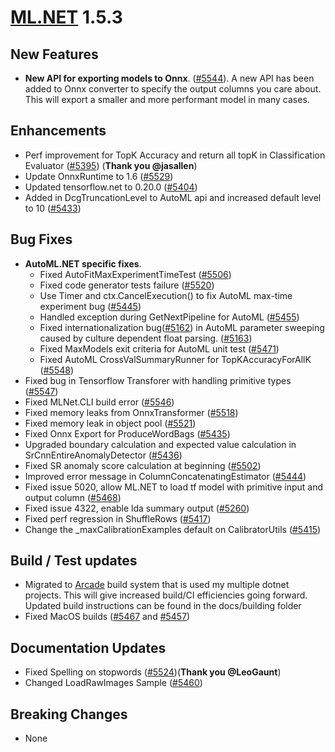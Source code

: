 # [ML.NET](http://dot.net/ml) 1.5.3

## **New Features**
- **New API for exporting models to Onnx**. ([#5544](https://github.com/dotnet/machinelearning/pull/5544)). A new API has been added to Onnx converter to specify the output columns you care about. This will export a smaller and more performant model in many cases.

## **Enhancements**
- Perf improvement for TopK Accuracy and return all topK in Classification Evaluator ([#5395](https://github.com/dotnet/machinelearning/pull/5395)) (**Thank you @jasallen**)
- Update OnnxRuntime to 1.6 ([#5529](https://github.com/dotnet/machinelearning/pull/5529))
- Updated tensorflow.net to 0.20.0 ([#5404](https://github.com/dotnet/machinelearning/pull/5404))
- Added in DcgTruncationLevel to AutoML api and increased default level to 10 ([#5433](https://github.com/dotnet/machinelearning/pull/5433))

## **Bug Fixes**
- **AutoML.NET specific fixes**.
  - Fixed AutoFitMaxExperimentTimeTest ([#5506](https://github.com/dotnet/machinelearning/pull/5506))
  - Fixed code generator tests failure ([#5520](https://github.com/dotnet/machinelearning/pull/5520))
  - Use Timer and ctx.CancelExecution() to fix AutoML max-time experiment bug ([#5445](https://github.com/dotnet/machinelearning/pull/5445))
  - Handled exception during GetNextPipeline for AutoML ([#5455](https://github.com/dotnet/machinelearning/pull/5455))
  - Fixed internationalization bug([#5162](https://github.com/dotnet/machinelearning/pull/5163)) in AutoML parameter sweeping caused by culture dependent float parsing. ([#5163](https://github.com/dotnet/machinelearning/pull/5163))
  - Fixed MaxModels exit criteria for AutoML unit test ([#5471](https://github.com/dotnet/machinelearning/pull/5471))
  - Fixed AutoML CrossValSummaryRunner for TopKAccuracyForAllK ([#5548](https://github.com/dotnet/machinelearning/pull/5548))
- Fixed bug in Tensorflow Transforer with handling primitive types ([#5547](https://github.com/dotnet/machinelearning/pull/5547))
- Fixed MLNet.CLI build error ([#5546](https://github.com/dotnet/machinelearning/pull/5546))
- Fixed memory leaks from OnnxTransformer ([#5518](https://github.com/dotnet/machinelearning/pull/5518))
- Fixed memory leak in object pool ([#5521](https://github.com/dotnet/machinelearning/pull/5521))
- Fixed Onnx Export for ProduceWordBags ([#5435](https://github.com/dotnet/machinelearning/pull/5435))
- Upgraded boundary calculation and expected value calculation in SrCnnEntireAnomalyDetector ([#5436](https://github.com/dotnet/machinelearning/pull/5436))
- Fixed SR anomaly score calculation at beginning ([#5502](https://github.com/dotnet/machinelearning/pull/5502))
- Improved error message in ColumnConcatenatingEstimator ([#5444](https://github.com/dotnet/machinelearning/pull/5444))
- Fixed issue 5020, allow ML.NET to load tf model with primitive input and output column ([#5468](https://github.com/dotnet/machinelearning/pull/5468))
- Fixed issue 4322, enable lda summary output ([#5260](https://github.com/dotnet/machinelearning/pull/5260))
- Fixed perf regression in ShuffleRows ([#5417](https://github.com/dotnet/machinelearning/pull/5417))
- Change the _maxCalibrationExamples default on CalibratorUtils ([#5415](https://github.com/dotnet/machinelearning/pull/5415))


## **Build / Test updates**
- Migrated to [Arcade](https://github.com/dotnet/arcade/) build system that is used my multiple dotnet projects. This will give increased build/CI efficiencies going forward. Updated build instructions can be found in the docs/building folder
- Fixed MacOS builds ([#5467](https://github.com/dotnet/machinelearning/pull/5467) and [#5457](https://github.com/dotnet/machinelearning/pull/5457))

## **Documentation Updates**
- Fixed Spelling on stopwords ([#5524](https://github.com/dotnet/machinelearning/pull/5524))(**Thank you @LeoGaunt**)
- Changed LoadRawImages Sample ([#5460](https://github.com/dotnet/machinelearning/pull/5460))


## **Breaking Changes**
- None
